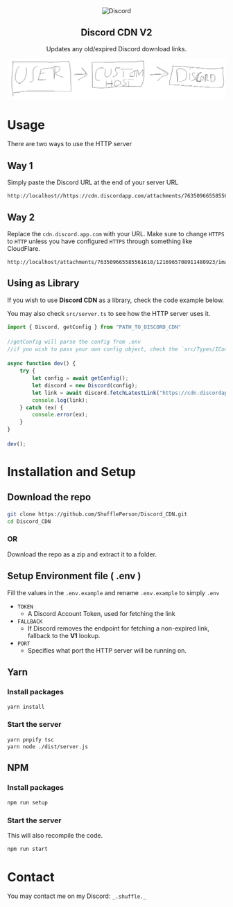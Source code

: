 <p align="center">
 <img width="100px" src="https://www.svgrepo.com/show/353655/discord-icon.svg" align="center" alt="Discord" />
 <h2 align="center">Discord CDN <strong>V2</strong></h2>
 <p align="center">Updates any old/expired Discord download links.</p>
</p>

![Graph](assets/ss.png "How it works")

# Usage

There are two ways to use the HTTP server

## Way 1

Simply paste the Discord URL at the end of your server URL

```
http://localhost//https://cdn.discordapp.com/attachments/763509665585561610/1216965708911480923/image.png
```

## Way 2

Replace the `cdn.discord.app.com` with your URL. Make sure to change `HTTPS` to `HTTP` unless you have configured `HTTPS` through something like CloudFlare.

```
http://localhost/attachments/763509665585561610/1216965708911480923/image.png
```

## Using as Library

If you wish to use **Discord CDN** as a library, check the code example below.

You may also check `src/server.ts` to see how the HTTP server uses it.

```typescript
import { Discord, getConfig } from "PATH_TO_DISCORD_CDN"

//getConfig will parse the config from .env
//if you wish to pass your own config object, check the `src/Types/IConfig.ts` interface

async function dev() {
    try {
        let config = await getConfig();
        let discord = new Discord(config);
        let link = await discord.fetchLatestLink("https://cdn.discordapp.com/attachments/763509665585561610/1216965708911480923/image.png?ex=")
        console.log(link);
    } catch (ex) {
        console.error(ex);
    }
}

dev();
```

# Installation and Setup

## Download the repo

```bash
git clone https://github.com/ShufflePerson/Discord_CDN.git
cd Discord_CDN
```

### OR

Download the repo as a zip and extract it to a folder.

## Setup Environment file ( **.env** )

Fill the values in the `.env.example` and rename `.env.example` to simply `.env`

- `TOKEN`
   - A Discord Account Token, used for fetching the link
- `FALLBACK`
   - If Discord removes the endpoint for fetching a non-expired link, fallback to the **V1** lookup.
- `PORT`
   - Specifies what port the HTTP server will be running on.

## Yarn

### Install packages

```
yarn install
```

### Start the server

```
yarn pnpify tsc
yarn node ./dist/server.js
```

## NPM

### Install packages

```bash
npm run setup
```

### Start the server

This will also recompile the code. 

```bash
npm run start
```


# Contact

You may contact me on my Discord: `_.shuffle._`